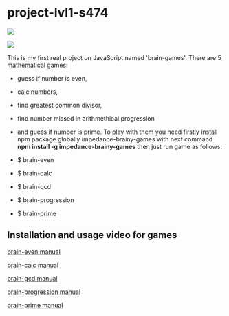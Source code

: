 # project-lvl1-s474

<a href="https://codeclimate.com/github/impedance/project-lvl1-s474/maintainability"><img src="https://api.codeclimate.com/v1/badges/5d56b626de74104f8987/maintainability" /></a>

<a href="https://travis-ci.org/impedance/project-lvl1-s474">
    <img src="https://travis-ci.com/impedance/project-lvl1-s474.svg?branch=master" /></a>


This is my first real project on JavaScript named 'brain-games'. There are 5 mathematical games: 
 - guess if number is even,
 - calc numbers,
 - find greatest common divisor,
 - find number missed in arithmethical progression
 - and guess if number is prime.
To play with them you need firstly install npm package globally impedance-brainy-games
with next command
<b>npm install -g impedance-brainy-games</b>
then just run game as follows:

 - $ brain-even</p>
 - $ brain-calc</p>
 - $ brain-gcd</p>
 - $ brain-progression</p>
 - $ brain-prime</p>

## Installation and usage video for games</h2>

<a href="https://asciinema.org/a/oDk7ni61y9yenaQYskDwqS2Sr">brain-even manual</a>

<a href="https://asciinema.org/a/OpbMwQkNS55cJ4PGYKt9kt20X">brain-calc manual</a>

<a href="https://asciinema.org/a/4w4EHTivCmbfN4Xr2kdwJKGyR">brain-gcd manual</a>

<a href="https://asciinema.org/a/ZSM4zqTUB0krHSkgjJn2mCuSP">brain-progression manual</a>

<a href="https://asciinema.org/a/1fuzm23mc02u3MXhthFEkMBJl">brain-prime manual</a>
